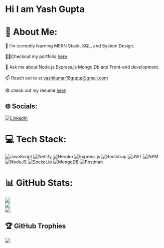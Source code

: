 <h1 "align=centre">Hi I am Yash Gupta<h2>

# 💫 About Me:
🌱 I’m currently learning MERN Stack, SQL, and System Design.<br><br>👨‍💻Checkout my portfolio [here](https://yash-levi1896.github.io/)<br><br>💬 Ask me about Node.js Express.js Mongo Db and Front-end development.<br><br>📫 Reach out to at yashkumar18gupta@gmail.com<br><br>😄 check out my resume [here](https://drive.google.com/file/d/1T89GO9-k_otAy8nOX6qP9TypbJx2fTTF/view?usp=sharing)


## 🌐 Socials:
[![LinkedIn](https://img.shields.io/badge/LinkedIn-%230077B5.svg?logo=linkedin&logoColor=white)](https://www.linkedin.com/in/yash-gupta-007903110/) 

# 💻 Tech Stack:
![JavaScript](https://img.shields.io/badge/javascript-%23323330.svg?style=for-the-badge&logo=javascript&logoColor=%23F7DF1E) ![Netlify](https://img.shields.io/badge/netlify-%23000000.svg?style=for-the-badge&logo=netlify&logoColor=#00C7B7) ![Heroku](https://img.shields.io/badge/heroku-%23430098.svg?style=for-the-badge&logo=heroku&logoColor=white) ![Express.js](https://img.shields.io/badge/express.js-%23404d59.svg?style=for-the-badge&logo=express&logoColor=%2361DAFB) ![Bootstrap](https://img.shields.io/badge/bootstrap-%23563D7C.svg?style=for-the-badge&logo=bootstrap&logoColor=white) ![JWT](https://img.shields.io/badge/JWT-black?style=for-the-badge&logo=JSON%20web%20tokens) ![NPM](https://img.shields.io/badge/NPM-%23000000.svg?style=for-the-badge&logo=npm&logoColor=white) ![NodeJS](https://img.shields.io/badge/node.js-6DA55F?style=for-the-badge&logo=node.js&logoColor=white) ![Socket.io](https://img.shields.io/badge/Socket.io-black?style=for-the-badge&logo=socket.io&badgeColor=010101) ![MongoDB](https://img.shields.io/badge/MongoDB-%234ea94b.svg?style=for-the-badge&logo=mongodb&logoColor=white) ![Postman](https://img.shields.io/badge/Postman-FF6C37?style=for-the-badge&logo=postman&logoColor=white)
# 📊 GitHub Stats:
![](https://github-readme-stats.vercel.app/api?username=yash-levi1896&theme=dark&hide_border=false&include_all_commits=true&count_private=true)<br/>
![](https://github-readme-streak-stats.herokuapp.com/?user=yash-levi1896&theme=dark&hide_border=false)<br/>
![](https://github-readme-stats.vercel.app/api/top-langs/?username=yash-levi1896&theme=dark&hide_border=false&include_all_commits=true&count_private=true&layout=compact)

## 🏆 GitHub Trophies
![](https://github-profile-trophy.vercel.app/?username=yash-levi1896&theme=gruvbox&no-frame=false&no-bg=true&margin-w=4)

<!-- Proudly created with GPRM ( https://gprm.itsvg.in ) -->
